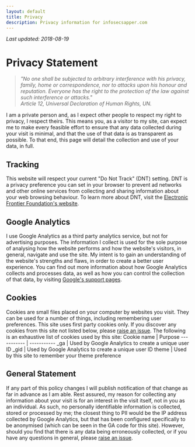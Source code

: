 ```yaml
---
layout: default
title: Privacy
description: Privacy information for infosecsapper.com
---
```

*Last updated: 2018-08-19*  
# Privacy Statement
>*"No one shall be subjected to arbitrary interference with his privacy, family, home or correspondence, nor to attacks upon his honour and reputation. Everyone has the right to the protection of the law against such interference or attacks."  
>Article 12, Universal Declaration of Human Rights, UN.*

I am a private person and, as I expect other people to respect my right to privacy, I respect theirs. This means you, as a visitor to my site, can expect me to make every feasible effort to ensure that any data collected during your visit is minimal, and that the use of that data is as transparent as possible. To that end, this page will detail the collection and use of your data, in full.

## Tracking
This website will respect your current "Do Not Track" (DNT) setting. DNT is a privacy preference you can set in your browser to prevent ad networks and other online services from collecting and sharing information about your web browsing behaviour. To learn more about DNT, visit the [Electronic Frontier Foundation's website](https://www.eff.org/issues/do-not-track).

## Google Analytics
I use Google Analytics as a third party analytics service, but not for advertising purposes. The information I collect is used for the sole purpose of analysing how the website performs and how the website's visitors, in general, navigate and use the site. My intent is to gain an understanding of the website's strengths and flaws, in order to create a better user experience. You can find out more information about how Google Analytics collects and processes data, as well as how you can control the collection of that data, by visiting [Google's support pages](https://support.google.com/analytics/answer/6004245).

## Cookies
Cookies are small files placed on your computer by websites you visit. They can be used for a number of things, including remembering user preferences. This site uses first party cookies only. If you discover any cookies from this site not listed below, please [raise an issue](https://github.com/InfosecSapper/InfosecSapper.github.io/issues/new). The following is an exhaustive list of cookies used by this site:
Cookie name | Purpose
----------- | -----------
\_ga | Used by Google Analytics to create a unique user ID
\_gid | Used by Google Analytics to create a unique user ID
theme | Used by this site to remember your theme preference

## General Statement
If any part of this policy changes I will publish notification of that change as far in advance as I am able. Rest assured, my reason for collecting any information about your visit is for an interest in the visit itself, not in you as an individual. As such, no personally identifiable information is collected, stored or processed by me; the closest thing to PII would be the IP address collected by Google Analytics, but that has been configured specifically to be anonymised (which can be seen in the GA code for this site). However, should you find that there is any data being erroneously collected, or if you have any questions in general, please [raise an issue](https://github.com/InfosecSapper/InfosecSapper.github.io/issues/new).
